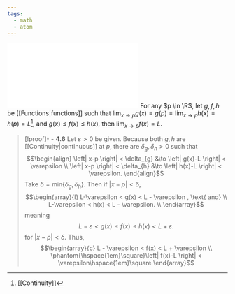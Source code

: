 ```yaml
---
tags:
  - math
  - atom
---
```

![500|center](squeeze-theorem.excalidraw.md)
For any $p \in \R$, let $g,f,h$ be [[Functions|functions]] such that $\displaystyle \lim_{ x \to p } g(x) = g(p) = \lim_{x\to p} h(x) = h(p) = L$[^1], and $g(x) \le f(x) \le h(x)$, then $\displaystyle \lim_{ x \to p } f(x) = L$.

> [!proof]- \- **4.6**
> Let $\varepsilon > 0$ be given. Because both $g,h$ are [[Continuity|continuous]] at $p$, there are $\delta_{g},\delta _h > 0$ such that
> $$\begin{align}
> 	\left| x-p \right| < \delta_{g} &\to \left| g(x)-L \right| < \varepsilon \\
> 	\left| x-p \right| < \delta_{h} &\to \left| h(x)-L \right| < \varepsilon.
> \end{align}$$
> Take $\delta =\text{min}\{ \delta_{g},\delta_h \}$. Then if $\left| x-p \right|<\delta$,
> $$\begin{array}{l}
> 	L-\varepsilon < g(x) < L - \varepsilon , \text{ and} \\
> 	L-\varepsilon < h(x) < L - \varepsilon. \\
> \end{array}$$
> meaning
> $$L-\varepsilon < g(x) \leq f(x) \leq h(x) < L + \varepsilon.$$
> for $\left| x-p \right|<\delta$. Thus,
> $$\begin{array}{c}
> 	L - \varepsilon < f(x) < L + \varepsilon \\
> 	\phantom{\hspace{1em}\square}\left| f(x)-L \right| < \varepsilon\hspace{1em}\square
> \end{array}$$

[^1]: [[Continuity]]
